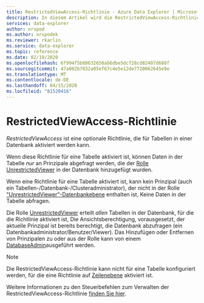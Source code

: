 ```yaml
---
title: RestrictedViewAccess-Richtlinie - Azure Data Explorer | Microsoft Docs
description: In diesem Artikel wird die RestrictedViewAccess-Richtlinie in Azure Data Explorer beschrieben.
services: data-explorer
author: orspod
ms.author: orspodek
ms.reviewer: rkarlin
ms.service: data-explorer
ms.topic: reference
ms.date: 02/19/2020
ms.openlocfilehash: 6f994f5b80632650ab6dbe5dcf28cd82407d688f
ms.sourcegitcommit: 47a002b7032a05ef67c4e5e12de7720062645e9e
ms.translationtype: MT
ms.contentlocale: de-DE
ms.lasthandoff: 04/15/2020
ms.locfileid: "81520416"
---
```

# <a name="restrictedviewaccess-policy"></a>RestrictedViewAccess-Richtlinie

*RestrictedViewAccess* ist eine optionale Richtlinie, die für Tabellen in einer Datenbank aktiviert werden kann.

Wenn diese Richtlinie für eine Tabelle aktiviert ist, können Daten in der Tabelle *nur* an Prinzipale abgefragt werden, die der [Rolle UnrestrictedViewer](../management/access-control/role-based-authorization.md) in der Datenbank hinzugefügt wurden.

Wenn eine Richtlinie für eine Tabelle aktiviert ist, kann kein Prinzipal (auch ein Tabellen-/Datenbank-/Clusteradministrator), der nicht in der Rolle ["UnrestrictedViewer"-Datenbankebene](../management/access-control/role-based-authorization.md) enthalten ist, Keine Daten in der Tabelle abfragen.

Die Rolle [UnrestrictedViewer](../management/access-control/role-based-authorization.md) erteilt *allen* Tabellen in der Datenbank, für die die Richtlinie aktiviert ist, Die Ansichtsberechtigung, vorausgesetzt, der aktuelle Prinzipal ist bereits berechtigt, die Datenbank abzufragen (ein Datenbankadministrator/Benutzer/Viewer). Das Hinzufügen oder Entfernen von Prinzipalen zu oder aus der Rolle kann von einem [DatabaseAdmin](../management/access-control/role-based-authorization.md)ausgeführt werden.

> [!NOTE]
> Die RestrictedViewAccess-Richtlinie kann nicht für eine Tabelle konfiguriert werden, für die eine Richtlinie auf [Zeilenebene](./rowlevelsecuritypolicy.md) aktiviert ist.

Weitere Informationen zu den Steuerbefehlen zum Verwalten der RestrictedViewAccess-Richtlinie [finden Sie hier](../management/restrictedviewaccess-policy.md).